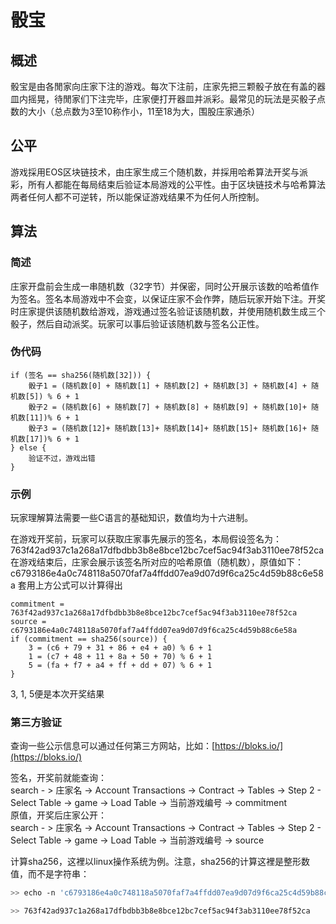 # 骰宝

## 概述
骰宝是由各閒家向庄家下注的游戏。每次下注前，庄家先把三颗骰子放在有盖的器皿内摇晃，待閒家们下注完毕，庄家便打开器皿并派彩。最常见的玩法是买骰子点数的大小（总点数为3至10称作小，11至18为大，围股庄家通杀）

## 公平
游戏採用EOS区块链技术，由庄家生成三个随机数，并採用哈希算法开奖与派彩，所有人都能在每局结束后验证本局游戏的公平性。由于区块链技术与哈希算法两者任何人都不可逆转，所以能保证游戏结果不为任何人所控制。

## 算法
### 简述
庄家开盘前会生成一串随机数（32字节）并保密，同时公开展示该数的哈希值作为签名。签名本局游戏中不会变，以保证庄家不会作弊，随后玩家开始下注。开奖时庄家提供该随机数给游戏，游戏通过签名验证该随机数，并使用随机数生成三个骰子，然后自动派奖。玩家可以事后验证该随机数与签名公正性。

### 伪代码

```
if (签名 == sha256(随机数[32])) {
    骰子1 = (随机数[0] + 随机数[1] + 随机数[2] + 随机数[3] + 随机数[4] + 随机数[5]) % 6 + 1  
    骰子2 = (随机数[6] + 随机数[7] + 随机数[8] + 随机数[9] + 随机数[10]+ 随机数[11])% 6 + 1  
    骰子3 = (随机数[12]+ 随机数[13]+ 随机数[14]+ 随机数[15]+ 随机数[16]+ 随机数[17])% 6 + 1
} else {
    验证不过，游戏出错
}
```

### 示例

玩家理解算法需要一些C语言的基础知识，数值均为十六进制。

在游戏开奖前，玩家可以获取庄家事先展示的签名，本局假设签名为：
763f42ad937c1a268a17dfbdbb3b8e8bce12bc7cef5ac94f3ab3110ee78f52ca
在游戏结束后，庄家会展示该签名所对应的哈希原值（随机数），原值如下：
c6793186e4a0c748118a5070faf7a4ffdd07ea9d07d9f6ca25c4d59b88c6e58a
套用上方公式可以计算得出

```
commitment = 763f42ad937c1a268a17dfbdbb3b8e8bce12bc7cef5ac94f3ab3110ee78f52ca
source = c6793186e4a0c748118a5070faf7a4ffdd07ea9d07d9f6ca25c4d59b88c6e58a
if (commitment == sha256(source)) {
    3 = (c6 + 79 + 31 + 86 + e4 + a0) % 6 + 1
    1 = (c7 + 48 + 11 + 8a + 50 + 70) % 6 + 1
    5 = (fa + f7 + a4 + ff + dd + 07) % 6 + 1
}
```
3, 1, 5便是本次开奖结果

### 第三方验证
查询一些公示信息可以通过任何第三方网站，比如：[https://bloks.io/](https://bloks.io/)

签名，开奖前就能查询：  
search - > 庄家名 -> Account Transactions -> Contract -> Tables -> Step 2 - Select Table -> game -> Load Table -> 当前游戏编号 -> commitment  
原值，开奖后庄家公开：  
search - > 庄家名 -> Account Transactions -> Contract -> Tables -> Step 2 - Select Table -> game -> Load Table -> 当前游戏编号 -> source

计算sha256，这裡以linux操作系统为例。注意，sha256的计算这裡是整形数值，而不是字符串：  

```bash
>> echo -n 'c6793186e4a0c748118a5070faf7a4ffdd07ea9d07d9f6ca25c4d59b88c6e58a' | xxd -r -p | sha256sum -b | awk '{print $1}'

>> 763f42ad937c1a268a17dfbdbb3b8e8bce12bc7cef5ac94f3ab3110ee78f52ca
```


